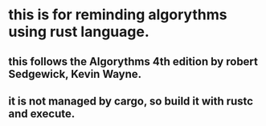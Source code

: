 # this is for reminding algorythms using rust language.
## this follows the Algorythms 4th edition by robert Sedgewick, Kevin Wayne. 
## it is not managed by cargo, so build it with rustc and execute.

